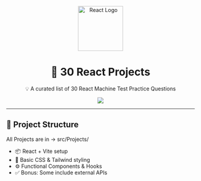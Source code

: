 <!-- React Logo SVG -->
<p align="center">
  <img width="120" src="https://upload.wikimedia.org/wikipedia/commons/a/a7/React-icon.svg" alt="React Logo">
</p>

<h1 align="center">🚀 30 React Projects</h1>

<p align="center">
  💡 A curated list of 30 React Machine Test Practice Questions 
</p>

<p align="center">
  <a href="https://reactjs.org/"><img src="https://img.shields.io/badge/React-blue?style=for-the-badge&logo=react" /></a>
</p>

---

## 📁 Project Structure
<p>All Projects are in -> src/Projects/</p>

- 📦 React + Vite setup  
- 🎨 Basic CSS & Tailwind styling  
- ⚙️ Functional Components & Hooks  
- ✅ Bonus: Some include external APIs


